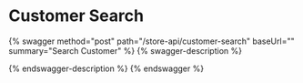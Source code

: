 # Customer Search

{% swagger method="post" path="/store-api/customer-search" baseUrl="" summary="Search Customer" %}
{% swagger-description %}

{% endswagger-description %}
{% endswagger %}
